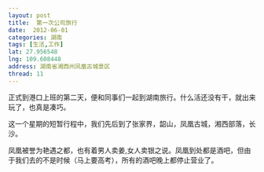 ```yaml
---
layout: post
title:  第一次公司旅行
date:  2012-06-01
categories: 湖南
tags: [生活,工作]
lat: 27.956548
lng: 109.608448
address: 湖南省湘西州凤凰古城景区
thread: 11
---
```


正式到港口上班的第二天，便和同事们一起到湖南旅行。什么活还没有干，就出来玩了，也真是凑巧。

这一个星期的短暂行程中，我们先后到了张家界，韶山，凤凰古城，湘西部落，长沙。

凤凰被誉为艳遇之都，也有着男人卖姜,女人卖银之说。凤凰到处都是酒吧，但由于我们去的不是时候（马上要高考），所有的酒吧晚上都停止营业了。